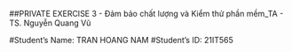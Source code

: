 ##PRIVATE EXERCISE 3 - Đảm bảo chất lượng và Kiểm thử phần mềm_TA - TS. Nguyễn Quang Vũ

#Student’s Name: TRAN HOANG NAM
#Student’s ID: 21IT565
